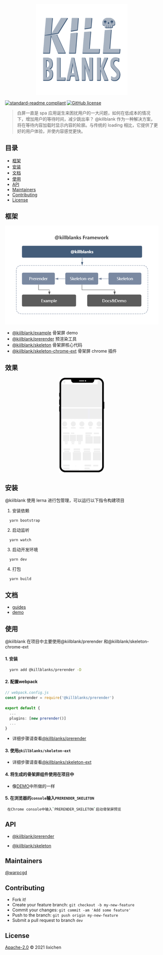 <p align="center">
  <img src="./assets/killblanks-logo.png" width="300">
</p>

[![standard-readme compliant](https://img.shields.io/badge/standard--readme-OK-green.svg?style=flat-square)](https://github.com/RichardLitt/standard-readme) [![GitHub license](https://img.shields.io/github/license/warpcgd/killblanks)](https://github.com/warpcgd/killblanks/blob/main/LICENSE)

> 白屏一直是 spa 应用诞生来困扰用户的一大问题，如何在低成本的情况下，增加用户的等待时间，减少跳出率？ @killblank 作为一种解决方案，将在等待内容加载时显示内容的轮廓。与传统的 loading 相比，它提供了更好的用户体验，并使内容感觉更快。

## 目录

- [框架](#框架)
- [安装](#安装)
- [文档](#文档)
- [使用](#使用)
- [API](#api)
- [Maintainers](#maintainers)
- [Contributing](#contributing)
- [License](#license)

## 框架

<p align="center">
  <img src="./assets/@killblanks_framework.png">
</p>

- [@kiilblank/example]('./packages/example') 骨架屏 demo
- [@kiilblank/prerender]('./packages/prerender') 预渲染工具
- [@kiilblank/skeleton]('./packages/skeleton') 骨架屏核心代码
- [@kiilblank/skeleton-chrome-ext]('./packages/skeleton-chrome-ext') 骨架屏 chrome 插件

## 效果

<p align="center">
  <img src="./assets/preview.gif" width="150" />
</p>

## 安装

@kiilblank 使用 lerna 进行包管理，可以运行以下指令构建项目

1. 安装依赖

```
  yarn bootstrap
```

2. 启动监听

```
  yarn watch
```

3. 启动开发环境

```
  yarn dev
```

4. 打包

```
  yarn build
```

## 文档

- [guides](https://warpcgd.github.io/killblanks/guides/)
- [demo](https://warpcgd.github.io/killblanks/demos/)

## 使用

@kiilblank 在项目中主要使用@kiilblank/prerender 和@kiilblank/skeleton-chrome-ext

#### 1. 安装

```sh
  yarn add @killblanks/prerender -D
```

#### 2. 配置webpack

```ts
// webpack.config.js
const prerender = require('@killblanks/prerender')

export default {
  ...
  plugins: [new prerender()]
  ...
}
```
- 详细步骤请查看[@killblanks/prerender](https://warpcgd.github.io/killblanks/guides/prerender/)

#### 3. 使用`@killblanks/skeleton-ext`

- 详细步骤请查看[@killblanks/skeleton-ext](https://warpcgd.github.io/killblanks/guides/skeleton-ext/) 

#### 4. 将生成的骨架屏组件使用在项目中

- 像[DEMO](https://github.com/warpcgd/killblanks/blob/main/packages/docs%26demo/docs/.vuepress/components/effect/basic/index.vue)中所做的一样

#### 5. 在浏览器的`console`输入`PRERENDER_SKELETON`

```sh
 在Chrome console中输入`PRERENDER_SKELETON`启动骨架屏预览
```

## API

- [@kiilblank/prerender]('./packages/prerender')

- [@kiilblank/skeleton]('./packages/skeleton')

## Maintainers

[@warpcgd](https://github.com/warpcgd)

## Contributing

- Fork it!
- Create your feature branch: `git checkout -b my-new-feature`
- Commit your changes: `git commit -am 'Add some feature'`
- Push to the branch: `git push origin my-new-feature`
- Submit a pull request to branch `dev`

## License

[Apache-2.0]('./LICENSE') © 2021 lixichen
